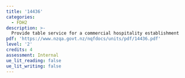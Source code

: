 ```yaml
---
title: '14436'
categories:
  - FDH2
description: >-
  Provide table service for a commercial hospitality establishment
pdf: 'https://www.nzqa.govt.nz/nqfdocs/units/pdf/14436.pdf'
level: '2'
credits: 4
assessment: Internal
ue_lit_reading: false
ue_lit_writing: false
---
```


